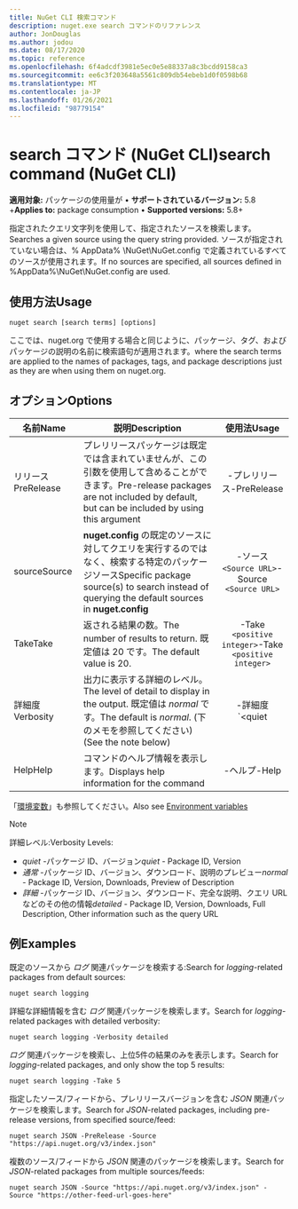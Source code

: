 ```yaml
---
title: NuGet CLI 検索コマンド
description: nuget.exe search コマンドのリファレンス
author: JonDouglas
ms.author: jodou
ms.date: 08/17/2020
ms.topic: reference
ms.openlocfilehash: 6f4adcdf3981e5ec0e5e88337a8c3bcdd9158ca3
ms.sourcegitcommit: ee6c3f203648a5561c809db54ebeb1d0f0598b68
ms.translationtype: MT
ms.contentlocale: ja-JP
ms.lasthandoff: 01/26/2021
ms.locfileid: "98779154"
---
```

# <a name="search-command-nuget-cli"></a><span data-ttu-id="db2ec-103">search コマンド (NuGet CLI)</span><span class="sxs-lookup"><span data-stu-id="db2ec-103">search command (NuGet CLI)</span></span>

<span data-ttu-id="db2ec-104">**適用対象:** パッケージの使用量が &bullet; **サポートされているバージョン:** 5.8 +</span><span class="sxs-lookup"><span data-stu-id="db2ec-104">**Applies to:** package consumption &bullet; **Supported versions:** 5.8+</span></span>

<span data-ttu-id="db2ec-105">指定されたクエリ文字列を使用して、指定されたソースを検索します。</span><span class="sxs-lookup"><span data-stu-id="db2ec-105">Searches a given source using the query string provided.</span></span> <span data-ttu-id="db2ec-106">ソースが指定されていない場合は、% AppData% \NuGet\NuGet.config で定義されているすべてのソースが使用されます。</span><span class="sxs-lookup"><span data-stu-id="db2ec-106">If no sources are specified, all sources defined in %AppData%\NuGet\NuGet.config are used.</span></span>

## <a name="usage"></a><span data-ttu-id="db2ec-107">使用方法</span><span class="sxs-lookup"><span data-stu-id="db2ec-107">Usage</span></span>

```cli
nuget search [search terms] [options]
```

<span data-ttu-id="db2ec-108">ここでは、nuget.org で使用する場合と同じように、パッケージ、タグ、およびパッケージの説明の名前に検索語句が適用されます。</span><span class="sxs-lookup"><span data-stu-id="db2ec-108">where the search terms are applied to the names of packages, tags, and package descriptions just as they are when using them on nuget.org.</span></span>

## <a name="options"></a><span data-ttu-id="db2ec-109">オプション</span><span class="sxs-lookup"><span data-stu-id="db2ec-109">Options</span></span>

| <span data-ttu-id="db2ec-110">名前</span><span class="sxs-lookup"><span data-stu-id="db2ec-110">Name</span></span> | <span data-ttu-id="db2ec-111">説明</span><span class="sxs-lookup"><span data-stu-id="db2ec-111">Description</span></span> | <span data-ttu-id="db2ec-112">使用法</span><span class="sxs-lookup"><span data-stu-id="db2ec-112">Usage</span></span> |
| ---  |     ---     |  :-:  |
| <span data-ttu-id="db2ec-113">リリース</span><span class="sxs-lookup"><span data-stu-id="db2ec-113">PreRelease</span></span> | <span data-ttu-id="db2ec-114">プレリリースパッケージは既定では含まれていませんが、この引数を使用して含めることができます。</span><span class="sxs-lookup"><span data-stu-id="db2ec-114">Pre-release packages are not included by default, but can be included by using this argument</span></span> | <span data-ttu-id="db2ec-115">-プレリリース</span><span class="sxs-lookup"><span data-stu-id="db2ec-115">-PreRelease</span></span> |
| <span data-ttu-id="db2ec-116">source</span><span class="sxs-lookup"><span data-stu-id="db2ec-116">Source</span></span> | <span data-ttu-id="db2ec-117">__nuget.config__ の既定のソースに対してクエリを実行するのではなく、検索する特定のパッケージソース</span><span class="sxs-lookup"><span data-stu-id="db2ec-117">Specific package source(s) to search instead of querying the default sources in __nuget.config__</span></span> | <span data-ttu-id="db2ec-118">-ソース `<Source URL>`</span><span class="sxs-lookup"><span data-stu-id="db2ec-118">-Source `<Source URL>`</span></span>|
| <span data-ttu-id="db2ec-119">Take</span><span class="sxs-lookup"><span data-stu-id="db2ec-119">Take</span></span> | <span data-ttu-id="db2ec-120">返される結果の数。</span><span class="sxs-lookup"><span data-stu-id="db2ec-120">The number of results to return.</span></span> <span data-ttu-id="db2ec-121">既定値は 20 です。</span><span class="sxs-lookup"><span data-stu-id="db2ec-121">The default value is 20.</span></span> | <span data-ttu-id="db2ec-122">-Take `<positive integer>`</span><span class="sxs-lookup"><span data-stu-id="db2ec-122">-Take `<positive integer>`</span></span> |
| <span data-ttu-id="db2ec-123">詳細度</span><span class="sxs-lookup"><span data-stu-id="db2ec-123">Verbosity</span></span> | <span data-ttu-id="db2ec-124">出力に表示する詳細のレベル。</span><span class="sxs-lookup"><span data-stu-id="db2ec-124">The level of detail to display in the output.</span></span> <span data-ttu-id="db2ec-125">既定値は _normal_ です。</span><span class="sxs-lookup"><span data-stu-id="db2ec-125">The default is _normal_.</span></span> <span data-ttu-id="db2ec-126">(下のメモを参照してください)</span><span class="sxs-lookup"><span data-stu-id="db2ec-126">(See the note below)</span></span>  | <span data-ttu-id="db2ec-127">-詳細度 `<quiet|normal|detailed>`</span><span class="sxs-lookup"><span data-stu-id="db2ec-127">-Verbosity `<quiet|normal|detailed>`</span></span> |
| <span data-ttu-id="db2ec-128">Help</span><span class="sxs-lookup"><span data-stu-id="db2ec-128">Help</span></span> | <span data-ttu-id="db2ec-129">コマンドのヘルプ情報を表示します。</span><span class="sxs-lookup"><span data-stu-id="db2ec-129">Displays help information for the command</span></span> | <span data-ttu-id="db2ec-130">-ヘルプ</span><span class="sxs-lookup"><span data-stu-id="db2ec-130">-Help</span></span> |

<span data-ttu-id="db2ec-131">「[環境変数](cli-ref-environment-variables.md)」も参照してください。</span><span class="sxs-lookup"><span data-stu-id="db2ec-131">Also see [Environment variables](cli-ref-environment-variables.md)</span></span>

> [!NOTE] 
> <span data-ttu-id="db2ec-132">詳細レベル:</span><span class="sxs-lookup"><span data-stu-id="db2ec-132">Verbosity Levels:</span></span>
> * <span data-ttu-id="db2ec-133">_quiet_ -パッケージ ID、バージョン</span><span class="sxs-lookup"><span data-stu-id="db2ec-133">_quiet_ - Package ID, Version</span></span>
> * <span data-ttu-id="db2ec-134">_通常_ -パッケージ ID、バージョン、ダウンロード、説明のプレビュー</span><span class="sxs-lookup"><span data-stu-id="db2ec-134">_normal_ - Package ID, Version, Downloads, Preview of Description</span></span>
> * <span data-ttu-id="db2ec-135">_詳細_ -パッケージ ID、バージョン、ダウンロード、完全な説明、クエリ URL などのその他の情報</span><span class="sxs-lookup"><span data-stu-id="db2ec-135">_detailed_ - Package ID, Version, Downloads, Full Description, Other information such as the query URL</span></span>

## <a name="examples"></a><span data-ttu-id="db2ec-136">例</span><span class="sxs-lookup"><span data-stu-id="db2ec-136">Examples</span></span>

<span data-ttu-id="db2ec-137">既定のソースから *ログ* 関連パッケージを検索する:</span><span class="sxs-lookup"><span data-stu-id="db2ec-137">Search for *logging*-related packages from default sources:</span></span>
```
nuget search logging
```
<span data-ttu-id="db2ec-138">詳細な詳細情報を含む *ログ* 関連パッケージを検索します。</span><span class="sxs-lookup"><span data-stu-id="db2ec-138">Search for *logging*-related packages with detailed verbosity:</span></span>
```
nuget search logging -Verbosity detailed
```
<span data-ttu-id="db2ec-139">*ログ* 関連パッケージを検索し、上位5件の結果のみを表示します。</span><span class="sxs-lookup"><span data-stu-id="db2ec-139">Search for *logging*-related packages, and only show the top 5 results:</span></span>
```
nuget search logging -Take 5
```
<span data-ttu-id="db2ec-140">指定したソース/フィードから、プレリリースバージョンを含む *JSON* 関連パッケージを検索します。</span><span class="sxs-lookup"><span data-stu-id="db2ec-140">Search for *JSON*-related packages, including pre-release versions, from specified source/feed:</span></span>
```
nuget search JSON -PreRelease -Source "https://api.nuget.org/v3/index.json"
```
<span data-ttu-id="db2ec-141">複数のソース/フィードから *JSON* 関連のパッケージを検索します。</span><span class="sxs-lookup"><span data-stu-id="db2ec-141">Search for *JSON*-related packages from multiple sources/feeds:</span></span>
```
nuget search JSON -Source "https://api.nuget.org/v3/index.json" -Source "https://other-feed-url-goes-here"
```
